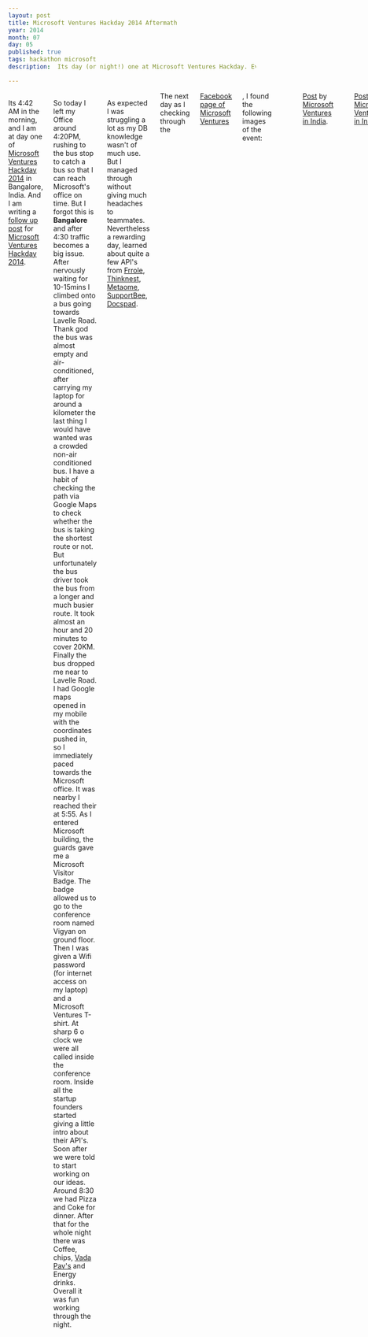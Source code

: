 ```yaml
---
layout: post
title: Microsoft Ventures Hackday 2014 Aftermath
year: 2014
month: 07
day: 05
published: true
tags: hackathon microsoft
description:  Its day (or night!) one at Microsoft Ventures Hackday. Everybody is busy in making their implementation of the API's provided. Hackday has been fun till now. Met some awesome entrepreneurs.

---
```

<div class="row">
	<div class="span9 columns">
		<p>Its 4:42 AM in the morning, and I am at day one of <a href="http://ajay-gupta.com/Microsoft-Ventures-Hackday-2014/" target="_blank">Microsoft Ventures Hackday 2014</a> in Bangalore, India. And I am writing a <a href="http://ajay-gupta.com/Microsoft-Ventures-Hackday-2014-Aftermath/" target="_blank">follow up post</a> for <a href="http://ajay-gupta.com/Microsoft-Ventures-Hackday-2014/" target="_blank">Microsoft Ventures Hackday 2014</a>.
		<p>So today I left my Office around 4:20PM, rushing to the bus stop to catch a bus so that I can reach Microsoft's office on time. But I forgot this is <b>Bangalore</b> and after 4:30 traffic becomes a big issue. After nervously waiting for 10-15mins I climbed onto a bus going towards Lavelle Road. Thank god the bus was almost empty and air-conditioned, after carrying my laptop for around a kilometer the last thing I would have wanted was a crowded non-air conditioned bus. I have a habit of checking the path via Google Maps to check whether the bus is taking the shortest route or not. But unfortunately the bus driver took the bus from a longer and much busier route. It took almost an hour and 20 minutes to cover 20KM. Finally the bus dropped me near to Lavelle Road. I had Google maps opened in my mobile with the coordinates pushed in, so I immediately paced towards the Microsoft office. It was nearby I reached their at 5:55.
		As I entered Microsoft building, the guards gave me a Microsoft Visitor Badge. The badge allowed us to go to the conference room named Vigyan on ground floor. Then I was given a Wifi password (for internet access on my laptop) and a Microsoft Ventures T-shirt. At sharp 6 o clock we were all called inside the conference room. Inside all the startup founders started giving a little intro about their API's. Soon after we were told to start working on our ideas. Around 8:30 we had Pizza and Coke for dinner. After that for the whole night there was Coffee, chips, <a href="http://en.wikipedia.org/wiki/Vada_pav" target="_blank">Vada Pav's</a> and Energy drinks. Overall it was fun working through the night.</p>  
		<p>As expected I was struggling a lot as my DB knowledge wasn't of much use. But I managed through without giving much headaches to teammates. Nevertheless a rewarding day, learned about quite a few API's from <a href="http://www.frrole.com/api" target="_blank">Frrole</a>, <a href="http://api.thinknest.co/" target="_blank">Thinknest</a>, <a href="http://ioinfo.distilbio.com/hackathon/api/docs/tutorial" target="_blank">Metaome</a>, <a href="https://github.com/SupportBee/SupportBee-Apps" target="_blank">SupportBee</a>, <a href="http://docspad.com/developer/introduction/gettingstarted" target="_blank">Docspad</a>.</p>
		The next day as I checking through the <a href="https://www.facebook.com/microsoftventuresinindia" target="_blank">Facebook page of Microsoft Ventures</a>, I found the following images of the event:</p>
		<div id="fb-root"></div> <script>(function(d, s, id) { var js, fjs = d.getElementsByTagName(s)[0]; if (d.getElementById(id)) return; js = d.createElement(s); js.id = id; js.src = "//connect.facebook.net/en_US/all.js#xfbml=1"; fjs.parentNode.insertBefore(js, fjs); }(document, 'script', 'facebook-jssdk'));</script>
<div class="fb-post" data-href="https://www.facebook.com/microsoftventuresinindia/photos/a.132683393562640.29621.132222276942085/326018834229094/?type=1" data-width="466"><div class="fb-xfbml-parse-ignore"><a href="https://www.facebook.com/microsoftventuresinindia/photos/a.132683393562640.29621.132222276942085/326018834229094/?type=1">Post</a> by <a href="https://www.facebook.com/microsoftventuresinindia">Microsoft Ventures in India</a>.</div></div>
<div id="fb-root"></div> <script>(function(d, s, id) { var js, fjs = d.getElementsByTagName(s)[0]; if (d.getElementById(id)) return; js = d.createElement(s); js.id = id; js.src = "//connect.facebook.net/en_US/all.js#xfbml=1"; fjs.parentNode.insertBefore(js, fjs); }(document, 'script', 'facebook-jssdk'));</script>
<div class="fb-post" data-href="https://www.facebook.com/microsoftventuresinindia/photos/a.132683393562640.29621.132222276942085/326017984229179/?type=1" data-width="466"><div class="fb-xfbml-parse-ignore"><a href="https://www.facebook.com/microsoftventuresinindia/photos/a.132683393562640.29621.132222276942085/326017984229179/?type=1">Post</a> by <a href="https://www.facebook.com/microsoftventuresinindia">Microsoft Ventures in India</a>.</div></div>
<p>By the way that's me in the center of the below image trying to find a charging point for my laptop. It feels nice to be on their Facebook page!</p>
<div id="fb-root"></div> <script>(function(d, s, id) { var js, fjs = d.getElementsByTagName(s)[0]; if (d.getElementById(id)) return; js = d.createElement(s); js.id = id; js.src = "//connect.facebook.net/en_US/all.js#xfbml=1"; fjs.parentNode.insertBefore(js, fjs); }(document, 'script', 'facebook-jssdk'));</script>
<div class="fb-post" data-href="https://www.facebook.com/microsoftventuresinindia/photos/a.132683393562640.29621.132222276942085/325697360927908/?type=1" data-width="466"><div class="fb-xfbml-parse-ignore"><a href="https://www.facebook.com/microsoftventuresinindia/photos/a.132683393562640.29621.132222276942085/325697360927908/?type=1">Post</a> by <a href="https://www.facebook.com/microsoftventuresinindia">Microsoft Ventures in India</a>.</div></div>
 </div> 
